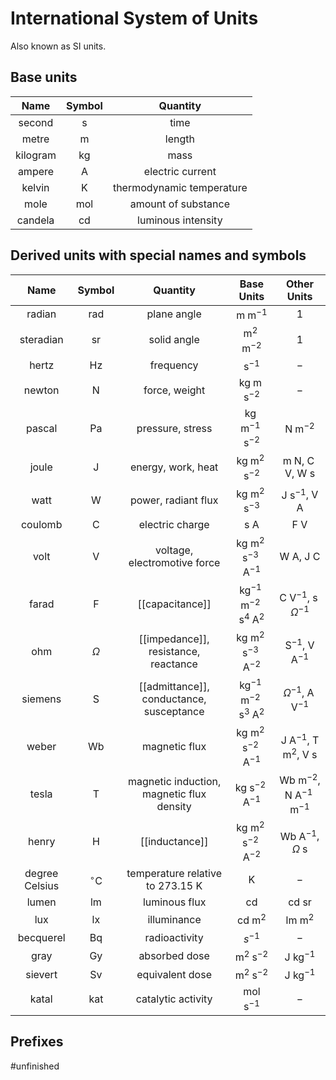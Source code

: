 # International System of Units
Also known as SI units.

## Base units
|   Name   |    Symbol    |         Quantity          |
|:--------:|:------------:|:-------------------------:|
|  second  |  $\text{s}$  |           time            |
|  metre   |  $\text{m}$  |          length           |
| kilogram | $\text{kg}$  |           mass            |
|  ampere  |  $\text{A}$  |     electric current      |
|  kelvin  |  $\text{K}$  | thermodynamic temperature |
|   mole   | $\text{mol}$ |    amount of substance    |
| candela  | $\text{cd}$  |    luminous intensity     |

## Derived units with special names and symbols
|      Name      |       Symbol       |                 Quantity                  |                         Base Units                          |                       Other Units                        |
|:--------------:|:------------------:|:-----------------------------------------:|:-----------------------------------------------------------:|:--------------------------------------------------------:|
|     radian     |    $\text{rad}$    |                plane angle                |                  $\text{m}\;\text{m}^{-1}$                  |                           $1$                            |
|   steradian    |    $\text{sr}$     |                solid angle                |                $\text{m}^{2}\;\text{m}^{-2}$                |                           $1$                            |
|     hertz      |    $\text{Hz}$     |                 frequency                 |                       $\text{s}^{-1}$                       |                           $-$                            |
|     newton     |     $\text{N}$     |               force, weight               |            $\text{kg}\;\text{m}\;\text{s}^{-2}$             |                           $-$                            |
|     pascal     |    $\text{Pa}$     |             pressure, stress              |          $\text{kg}\;\text{m}^{-1}\;\text{s}^{-2}$          |                $\text{N}\;\text{m}^{-2}$                 |
|     joule      |     $\text{J}$     |            energy, work, heat             |          $\text{kg}\;\text{m}^{2}\;\text{s}^{-2}$           | $\text{m}\;\text{N}$, $\text{C}\;\text{V}$, $\text{W s}$ |
|      watt      |     $\text{W}$     |            power, radiant flux            |              $\text{kg m}^{2}\;\text{s}^{-3}$               |             $\text{J s}^{-1}$, $\text{V A}$              |
|    coulomb     |     $\text{C}$     |              electric charge              |                        $\text{s A}$                         |                       $\text{F V}$                       |
|      volt      |     $\text{V}$     |       voltage, electromotive force        |       $\text{kg m}^{2}\;\text{s}^{-3}\;\text{A}^{-1}$       |                $\text{W A}$, $\text{J C}$                |
|     farad      |     $\text{F}$     |              [[capacitance]]              | $\text{kg}^{-1}\;\text{m}^{-2}\;\text{s}^{4}\;\text{A}^{2}$ |        $\text{C V}^{-1}$, $\text{s}\;\Omega^{-1}$        |
|      ohm       |      $\Omega$      |   [[impedance]], resistance, reactance    |       $\text{kg m}^{2}\;\text{s}^{-3}\;\text{A}^{-2}$       |            $\text{S}^{-1}$, $\text{V A}^{-1}$            |
|    siemens     |     $\text{S}$     | [[admittance]], conductance, susceptance  | $\text{kg}^{-1}\;\text{m}^{-2}\;\text{s}^{3}\;\text{A}^{2}$ |         $\Omega^{-1}$, $\text{A}\;\text{V}^{-1}$         |
|     weber      |    $\text{Wb}$     |               magnetic flux               |       $\text{kg m}^{2}\;\text{s}^{-2}\;\text{A}^{-1}$       |    $\text{J A}^{-1}$, $\text{T m}^{2}$, $\text{V s}$     |
|     tesla      |     $\text{T}$     | magnetic induction, magnetic flux density |              $\text{kg s}^{-2}\;\text{A}^{-1}$              |   $\text{Wb m}^{-2}$, $\text{N A}^{-1}\;\text{m}^{-1}$   |
|     henry      |     $\text{H}$     |              [[inductance]]               |       $\text{kg m}^{2}\;\text{s}^{-2}\;\text{A}^{-2}$       |              $\text{Wb A}^{-1}$, $\Omega\;\text{s}$              |
| degree Celsius | $^{\circ}\text{C}$ | temperature relative to 273.15 $\text{K}$ |                         $\text{K}$                          |                           $-$                            |
|     lumen      |    $\text{lm}$     |               luminous flux               |                         $\text{cd}$                         |                      $\text{cd sr}$                      |
|      lux       |    $\text{lx}$     |                illuminance                |                      $\text{cd m}^{2}$                      |                    $\text{lm m}^{2}$                     |
|   becquerel    |    $\text{Bq}$     |               radioactivity               |                          $s^{-1}$                           |                           $-$                            |
|      gray      |    $\text{Gy}$     |               absorbed dose               |                $\text{m}^{2}\;\text{s}^{-2}$                |                    $\text{J kg}^{-1}$                    |
|    sievert     |    $\text{Sv}$     |              equivalent dose              |                $\text{m}^{2}\;\text{s}^{-2}$                |                    $\text{J kg}^{-1}$                    |
|     katal      |    $\text{kat}$    |            catalytic activity             |                     $\text{mol s}^{-1}$                     | $-$                                                         |

## Prefixes
#unfinished
